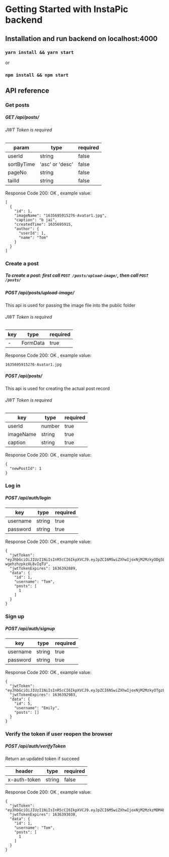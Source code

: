 # Getting Started with InstaPic backend

## Installation and run backend on localhost:4000

### `yarn install && yarn start`

or

### `npm install && npm start`

## API reference

### Get posts

##### GET /api/posts/

###### JWT Token is required

| param      | type            | required |
| ---------- | --------------- | -------- |
| userId     | string          | false    |
| sortByTime | 'asc' or 'desc' | false    |
| pageNo     | string          | false    |
| tailId     | string          | false    |

Response Code 200: OK , example value:

```
[
  {
    "id": 1,
    "imageName": "1635695915276-Avatar1.jpg",
    "caption": "b jai",
    "createdTime": 1635695915,
    "author": {
      "userId": 1,
      "name": "Tom"
    }
  }
]
```

### Create a post

##### To create a post: first call `POST /posts/upload-image/`, then call `POST /posts/`

##### POST /api/posts/upload-image/

This api is used for passing the image file into the public folder

###### JWT Token is required

| key | type     | required |
| --- | -------- | -------- |
| -   | FormData | true     |

Response Code 200: OK , example value:

```
1635695915276-Avatar1.jpg
```

##### POST /api/posts/

This api is used for creating the actual post record

###### JWT Token is required

| key       | type   | required |
| --------- | ------ | -------- |
| userId    | number | true     |
| imageName | string | true     |
| caption   | string | true     |

Response Code 200: OK , example value:

```
{
  "newPostId": 1
}
```

### Log in

##### POST /api/auth/login

| key      | type   | required |
| -------- | ------ | -------- |
| username | string | true     |
| password | string | true     |

Response Code 200: OK , example value:

```
{
  "jwtToken": "eyJhbGciOiJIUzI1NiIsInR5cCI6IkpXVCJ9.eyJpZCI6MSwiZXhwIjoxNjM2MzkyODg5LCJpYXQiOjE2MzU3ODgwODl9.z0bMwyNHN3bq1zNUSwbNE3DB-wgehzhzpkzXL8vIqTU",
  "jwtTokenExpires": 1636392889,
  "data": {
    "id": 1,
    "username": "Tom",
    "posts": [
      1
    ]
  }
}
```

### Sign up

##### POST /api/auth/signup

| key      | type   | required |
| -------- | ------ | -------- |
| username | string | true     |
| password | string | true     |

Response Code 200: OK , example value:

```
{
  "jwtToken": "eyJhbGciOiJIUzI1NiIsInR5cCI6IkpXVCJ9.eyJpZCI6NSwiZXhwIjoxNjM2MzkyOTgzLCJpYXQiOjE2MzU3ODgxODN9.paMTba8XSgsKAj0fOYZpCz1xsrIkhzwVrcpxGx32GC8",
  "jwtTokenExpires": 1636392983,
  "data": {
    "id": 5,
    "username": "Emily",
    "posts": []
  }
}
```

### Verify the token if user reopen the browser

##### POST /api/auth/verifyToken

Return an updated token if succeed

| header       | type   | required |
| ------------ | ------ | -------- |
| x-auth-token | string | false    |

Response Code 200: OK , example value:

```
{
  "jwtToken": "eyJhbGciOiJIUzI1NiIsInR5cCI6IkpXVCJ9.eyJpZCI6MSwiZXhwIjoxNjM2MzkzMDM4LCJpYXQiOjE2MzU3ODgyMzh9.nvw_oPjABx7d6rem1vYd2CCZ6tXSc1jg34SVmjhT5Eo",
  "jwtTokenExpires": 1636393038,
  "data": {
    "id": 1,
    "username": "Tom",
    "posts": [
      1
    ]
  }
}
```
